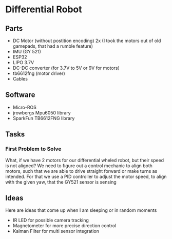 # Differential Robot

## Parts
- DC Motor (without postition encoding) 2x (I took the motors out of old gamepads, that had a rumble feature)
- IMU (GY 521)
- ESP32
- LIPO 3.7V
- DC-DC converter (for 3.7V to 5V or 9V for motors)
- tb6612fng (motor driver)
- Cables

## Software
- Micro-ROS
- jrowbergs Mpu6050 library
- SparkFun TB6612FNG library

## Tasks
### First Problem to Solve
What, if we have 2 motors for our differential wheled robot, but their speed is not aligned?
We need to figure out a control mechanic to align both motors, such that we are able to drive straight forward or make turns as intended.
For that we use a PID controller to adjust the motor speed, to align with the given yaw, that the GY521 sensor is sensing


## Ideas
Here are ideas that come up when I am sleeping or in random moments
- IR LED for possible camera tracking
- Magnetometer for more precise direction control
- Kalman Filter for multi sensor integration

